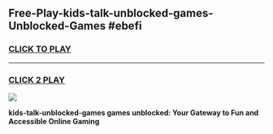 
## Free-Play-kids-talk-unblocked-games-Unblocked-Games #ebefi
<h3>
<a href="https://news.freeplayer.one?title=kids-talk-unblocked-games&ref=8M">CLICK TO PLAY</a></h3>
<hr>

<h3>
<a href="https://news.freeplayer.one?title=kids-talk-unblocked-games&ref=8M">CLICK 2 PLAY</a>
  
</h3>

<a href="https://news.freeplayer.one?title=kids-talk-unblocked-games&ref=8M"><img src="https://clearcache.store/games.png"></a>


**kids-talk-unblocked-games games unblocked: Your Gateway to Fun and Accessible Online Gaming**
